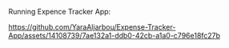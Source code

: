 Running Expence Tracker App:

https://github.com/YaraAljarbou/Expense-Tracker-App/assets/14108739/7ae132a1-ddb0-42cb-a1a0-c796e18fc27b

